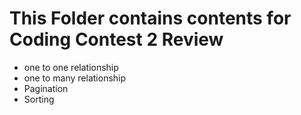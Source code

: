 # This Folder contains contents for Coding Contest 2 Review
  - one to one relationship
  - one to many relationship
  - Pagination
  - Sorting
